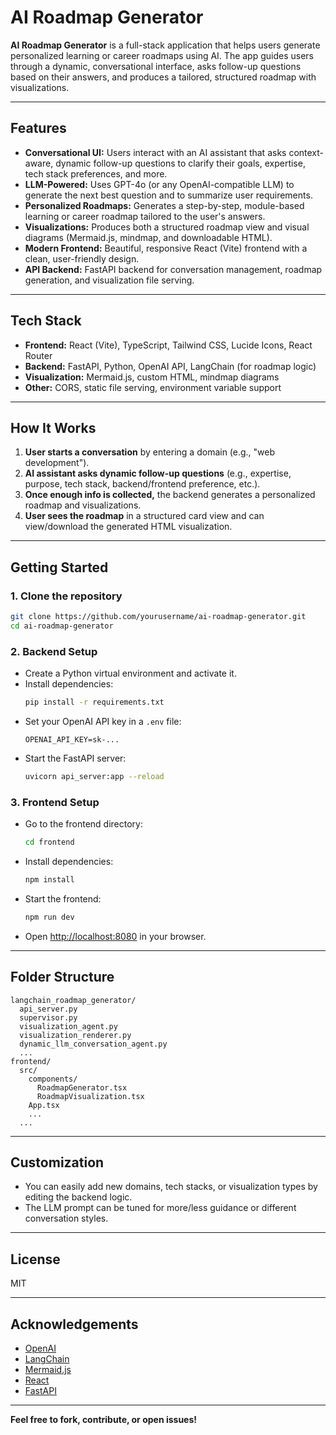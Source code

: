 # AI Roadmap Generator

**AI Roadmap Generator** is a full-stack application that helps users generate personalized learning or career roadmaps using AI. The app guides users through a dynamic, conversational interface, asks follow-up questions based on their answers, and produces a tailored, structured roadmap with visualizations.

---

## Features

- **Conversational UI:** Users interact with an AI assistant that asks context-aware, dynamic follow-up questions to clarify their goals, expertise, tech stack preferences, and more.
- **LLM-Powered:** Uses GPT-4o (or any OpenAI-compatible LLM) to generate the next best question and to summarize user requirements.
- **Personalized Roadmaps:** Generates a step-by-step, module-based learning or career roadmap tailored to the user's answers.
- **Visualizations:** Produces both a structured roadmap view and visual diagrams (Mermaid.js, mindmap, and downloadable HTML).
- **Modern Frontend:** Beautiful, responsive React (Vite) frontend with a clean, user-friendly design.
- **API Backend:** FastAPI backend for conversation management, roadmap generation, and visualization file serving.

---

## Tech Stack

- **Frontend:** React (Vite), TypeScript, Tailwind CSS, Lucide Icons, React Router
- **Backend:** FastAPI, Python, OpenAI API, LangChain (for roadmap logic)
- **Visualization:** Mermaid.js, custom HTML, mindmap diagrams
- **Other:** CORS, static file serving, environment variable support

---

## How It Works

1. **User starts a conversation** by entering a domain (e.g., "web development").
2. **AI assistant asks dynamic follow-up questions** (e.g., expertise, purpose, tech stack, backend/frontend preference, etc.).
3. **Once enough info is collected,** the backend generates a personalized roadmap and visualizations.
4. **User sees the roadmap** in a structured card view and can view/download the generated HTML visualization.

---

## Getting Started

### 1. **Clone the repository**
```bash
git clone https://github.com/yourusername/ai-roadmap-generator.git
cd ai-roadmap-generator
```

### 2. **Backend Setup**
- Create a Python virtual environment and activate it.
- Install dependencies:
  ```bash
  pip install -r requirements.txt
  ```
- Set your OpenAI API key in a `.env` file:
  ```
  OPENAI_API_KEY=sk-...
  ```
- Start the FastAPI server:
  ```bash
  uvicorn api_server:app --reload
  ```

### 3. **Frontend Setup**
- Go to the frontend directory:
  ```bash
  cd frontend
  ```
- Install dependencies:
  ```bash
  npm install
  ```
- Start the frontend:
  ```bash
  npm run dev
  ```
- Open [http://localhost:8080](http://localhost:8080) in your browser.

---

## Folder Structure

```
langchain_roadmap_generator/
  api_server.py
  supervisor.py
  visualization_agent.py
  visualization_renderer.py
  dynamic_llm_conversation_agent.py
  ...
frontend/
  src/
    components/
      RoadmapGenerator.tsx
      RoadmapVisualization.tsx
    App.tsx
    ...
  ...
```

---

## Customization

- You can easily add new domains, tech stacks, or visualization types by editing the backend logic.
- The LLM prompt can be tuned for more/less guidance or different conversation styles.

---

## License

MIT

---

## Acknowledgements

- [OpenAI](https://openai.com/)
- [LangChain](https://github.com/langchain-ai/langchain)
- [Mermaid.js](https://mermaid-js.github.io/)
- [React](https://react.dev/)
- [FastAPI](https://fastapi.tiangolo.com/)

---

**Feel free to fork, contribute, or open issues!**